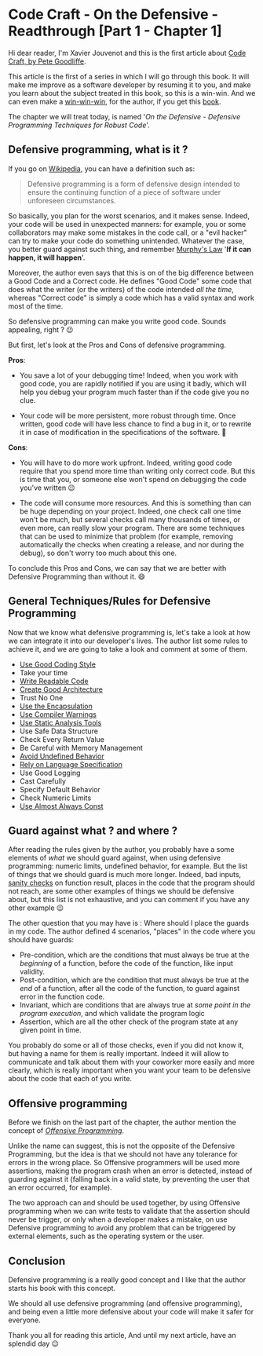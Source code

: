 # Code Craft - On the Defensive - Readthrough [Part 1 - Chapter 1]

Hi dear reader, I'm Xavier Jouvenot and this is the first article about [Code Craft, by Pete Goodliffe](https://amzn.to/2ZrTaHQ).

This article is the first of a series in which I will go through this book.
It will make me improve as a software developer by resuming it to you, and make you learn about the subject treated in this book, so this is a win-win.
And we can even make a [win-win-win](https://youtu.be/AvwUb35v6JA), for the author, if you get this [book](https://amzn.to/2ZrTaHQ).

The chapter we will treat today, is named '*On the Defensive - Defensive Programming Techniques for Robust Code*'.

## Defensive programming, what is it ?

If you go on [Wikipedia](https://en.wikipedia.org/wiki/Defensive_programming), you can have a definition such as:
> Defensive programming is a form of defensive design intended to ensure the continuing function of a piece of software under unforeseen circumstances.

So basically, you plan for the worst scenarios, and it makes sense.
Indeed, your code will be used in unexpected manners: for example, you or some collaborators may make some mistakes in the code call, or a "evil hacker" can try to make your code do something unintended.
Whatever the case, you better guard against such thing, and remember [Murphy's Law](https://en.wikipedia.org/wiki/Murphy%27s_law) '**If it can happen, it will happen**'.

Moreover, the author even says that this is on of the big difference between a Good Code and a Correct code.
He defines "Good Code" some code that does what the writer (or the writers) of the code intended *all the time*, whereas "Correct code" is simply a code which has a valid syntax and work most of the time.

So defensive programming can make you write good code. Sounds appealing, right ? 😉

But first, let's look at the Pros and Cons of defensive programming.

**Pros**:

- You save a lot of your debugging time! Indeed, when you work with good code, you are rapidly notified if you are using it badly, which will help you debug your program much faster than if the code give you no clue.

- Your code will be more persistent, more robust through time. Once written, good code will have less chance to find a bug in it, or to rewrite it in case of modification in the specifications of the software. 💪

**Cons**:

- You will have to do more work upfront. Indeed, writing good code require that you spend more time than writing only correct code. But this is time that you, or someone else won't spend on debugging the code you've written 😉

- The code will consume more resources. And this is something than can be huge depending on your project. Indeed, one check call one time won't be much, but several checks call many thousands of times, or even more, can really slow your program. There are some techniques that can be used to minimize that problem (for example, removing automatically the checks when creating a release, and nor during the debug), so don't worry too much about this one.

To conclude this Pros and Cons, we can say that we are better with Defensive Programming than without it. 😄

## General Techniques/Rules for Defensive Programming

Now that we know what defensive programming is, let's take a look at how we can integrate it into our developer's lives.
The author list some rules to achieve it, and we are going to take a look and comment at some of them.

- [Use Good Coding Style](https://10xlearner.com/2019/12/05/formatting-cpp-c-javascript-and-other-stuff/)
- Take your time
- [Write Readable Code](https://code.tutsplus.com/tutorials/top-15-best-practices-for-writing-super-readable-code--net-8118)
- [Create Good Architecture](https://sourcemaking.com/)
- Trust No One
- [Use the Encapsulation](https://en.wikipedia.org/wiki/Encapsulation_(computer_programming))
- [Use Compiler Warnings](https://www.viva64.com/en/t/0080/)
- [Use Static Analysis Tools](https://www.viva64.com/en/t/0046/)
- Use Safe Data Structure
- Check Every Return Value
- Be Careful with Memory Management
- [Avoid Undefined Behavior](https://en.wikipedia.org/wiki/Undefined_behavior)
- [Rely on Language Specification](https://en.wikipedia.org/wiki/Specification_language)
- Use Good Logging
- Cast Carefully
- Specify Default Behavior
- Check Numeric Limits
- [Use Almost Always Const](https://en.wikipedia.org/wiki/Const_(computer_programming)#Loopholes_to_const-correctness)

## Guard against what ? and where ?

After reading the rules given by the author, you probably have a some elements of *what* we should guard against, when using defensive programming: numeric limits, undefined behavior, for example. But the list of things that we should guard is much more longer.
Indeed, bad inputs, [sanity checks](https://en.wikipedia.org/wiki/Sanity_check) on function result, places in the code that the program should not reach, are some other examples of things we should be defensive about, but this list is not exhaustive, and you can comment if you have any other example 😉

The other question that you may have is : Where should I place the guards in my code.
The author defined 4 scenarios, "places" in the code where you should have guards:
- Pre-condition, which are the conditions that must always be true at the *beginning* of a function, before the code of the function, like input validity.
- Post-condition, which are the condition that must always be true at the *end* of a function, after all the code of the function, to guard against error in the function code.
- Invariant, which are conditions that are always true at *some point in the program execution*, and which validate the program logic
- Assertion, which are all the other check of the program state at any given point in time.

You probably do some or all of those checks, even if you did not know it, but having a name for them is really important.
Indeed it will allow to communicate and talk about them with your coworker more easily and more clearly, which is really important when you want your team to be defensive about the code that each of you write.

## Offensive programming

Before we finish on the last part of the chapter, the author mention the concept of [*Offensive Programming*](https://en.wikipedia.org/wiki/Offensive_programming).

Unlike the name can suggest, this is not the opposite of the Defensive Programming, but the idea is that we should not have any tolerance for errors in the wrong place. So Offensive programmers will be used more assertions, making the program crash when an error is detected, instead of guarding against it (falling back in a valid state, by preventing the user that an error occurred, for example).

The two approach can and should be used together, by using Offensive programming when we can write tests to validate that the assertion should never be trigger, or only when a developer makes a mistake, on use Defensive programming to avoid any problem that can be triggered by external elements, such as the operating system or the user.

## Conclusion

Defensive programming is a really good concept and I like that the author starts his book with this concept.

We should all use defensive programming (and offensive programming), and being even a little more defensive about your code will make it safer for everyone.

Thank you all for reading this article,
And until my next article, have an splendid day 😉